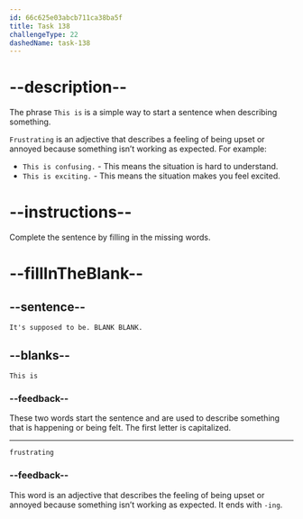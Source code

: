 ```yaml
---
id: 66c625e03abcb711ca38ba5f
title: Task 138
challengeType: 22
dashedName: task-138
---
```


<!-- Audio Reference:
Tom: It's supposed to be. This is frustrating. -->

# --description--

The phrase `This is` is a simple way to start a sentence when describing something.

`Frustrating` is an adjective that describes a feeling of being upset or annoyed because something isn’t working as expected. For example:

- `This is confusing.` - This means the situation is hard to understand.
- `This is exciting.` - This means the situation makes you feel excited.

# --instructions--

Complete the sentence by filling in the missing words.

# --fillInTheBlank--

## --sentence--

`It's supposed to be. BLANK BLANK.`

## --blanks--

`This is`

### --feedback--

These two words start the sentence and are used to describe something that is happening or being felt. The first letter is capitalized.

---

`frustrating`

### --feedback--

This word is an adjective that describes the feeling of being upset or annoyed because something isn’t working as expected. It ends with `-ing`.
